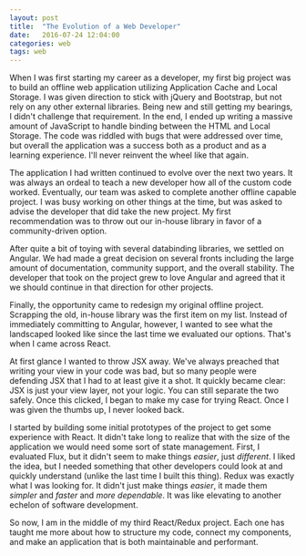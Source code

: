 ```yaml
---
layout: post
title:  "The Evolution of a Web Developer"
date:   2016-07-24 12:04:00
categories: web
tags: web
---
```


When I was first starting my career as a developer, my first big project was to build an offline web application utilizing Application Cache and Local Storage. I was given direction to stick with jQuery and Bootstrap, but not rely on any other external libraries. Being new and still getting my bearings, I didn't challenge that requirement. In the end, I ended up writing a massive amount of JavaScript to handle binding between the HTML and Local Storage. The code was riddled with bugs that were addressed over time, but overall the application was a success both as a product and as a learning experience. I'll never reinvent the wheel like that again.

The application I had written continued to evolve over the next two years. It was always an ordeal to teach a new developer how all of the custom code worked. Eventually, our team was asked to complete another offline capable project. I was busy working on other things at the time, but was asked to advise the developer that did take the new project. My first recommendation was to throw out our in-house library in favor of a community-driven option.

After quite a bit of toying with several databinding libraries, we settled on Angular. We had made a great decision on several fronts including the large amount of documentation, community support, and the overall stability. The developer that took on the project grew to love Angular and agreed that it we should continue in that direction for other projects.

Finally, the opportunity came to redesign my original offline project. Scrapping the old, in-house library was the first item on my list. Instead of immediately committing to Angular, however, I wanted to see what the landscaped looked like since the last time we evaluated our options. That's when I came across React.

At first glance I wanted to throw JSX away. We've always preached that writing your view in your code was bad, but so many people were defending JSX that I had to at least give it a shot. It quickly became clear: JSX is just your view layer, not your logic. You can still separate the two safely. Once this clicked, I began to make my case for trying React. Once I was given the thumbs up, I never looked back.

I started by building some initial prototypes of the project to get some experience with React. It didn't take long to realize that with the size of the application we would need some sort of state management. First, I evaluated Flux, but it didn't seem to make things *easier*, just *different*. I liked the idea, but I needed something that other developers could look at and quickly understand (unlike the last time I built this thing). Redux was exactly what I was looking for. It didn't just make things *easier*, it made them *simpler* and *faster* and *more dependable*. It was like elevating to another echelon of software development.

So now, I am in the middle of my third React/Redux project. Each one has taught me more about how to structure my code, connect my components, and make an application that is both maintainable and performant.
